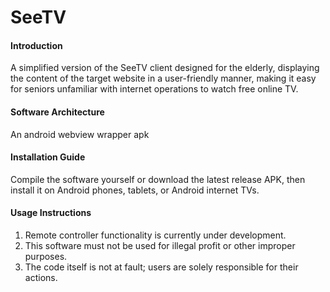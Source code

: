# SeeTV

#### Introduction
A simplified version of the SeeTV client designed for the elderly, displaying the content of the target website in a user-friendly manner, making it easy for seniors unfamiliar with internet operations to watch free online TV.

#### Software Architecture
An android webview wrapper apk

#### Installation Guide
Compile the software yourself or download the latest release APK, then install it on Android phones, tablets, or Android internet TVs.

#### Usage Instructions

1. Remote controller functionality is currently under development.
2. This software must not be used for illegal profit or other improper purposes. 
3. The code itself is not at fault; users are solely responsible for their actions.
